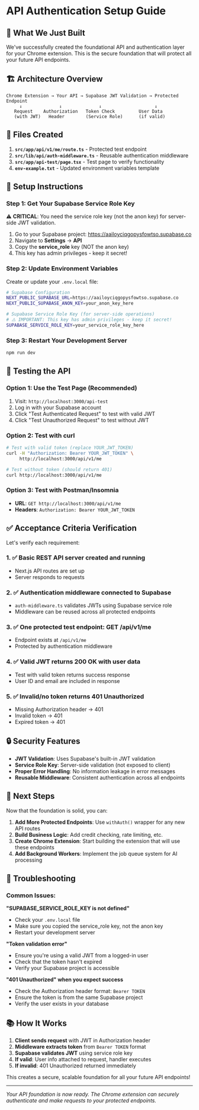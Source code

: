 # API Authentication Setup Guide

## 🎯 **What We Just Built**

We've successfully created the foundational API and authentication layer for your Chrome extension. This is the secure foundation that will protect all your future API endpoints.

## 🏗️ **Architecture Overview**

```
Chrome Extension → Your API → Supabase JWT Validation → Protected Endpoint
     ↓              ↓              ↓                    ↓
   Request    Authorization   Token Check         User Data
   (with JWT)   Header        (Service Role)      (if valid)
```

## 📁 **Files Created**

1. **`src/app/api/v1/me/route.ts`** - Protected test endpoint
2. **`src/lib/api/auth-middleware.ts`** - Reusable authentication middleware
3. **`src/app/api-test/page.tsx`** - Test page to verify functionality
4. **`env-example.txt`** - Updated environment variables template

## 🔧 **Setup Instructions**

### **Step 1: Get Your Supabase Service Role Key**

⚠️ **CRITICAL**: You need the service role key (not the anon key) for server-side JWT validation.

1. Go to your Supabase project: https://aailoyciqgopysfowtso.supabase.co
2. Navigate to **Settings** → **API**
3. Copy the **service_role** key (NOT the anon key)
4. This key has admin privileges - keep it secret!

### **Step 2: Update Environment Variables**

Create or update your `.env.local` file:

```bash
# Supabase Configuration
NEXT_PUBLIC_SUPABASE_URL=https://aailoyciqgopysfowtso.supabase.co
NEXT_PUBLIC_SUPABASE_ANON_KEY=your_anon_key_here

# Supabase Service Role Key (for server-side operations)
# ⚠️ IMPORTANT: This key has admin privileges - keep it secret!
SUPABASE_SERVICE_ROLE_KEY=your_service_role_key_here
```

### **Step 3: Restart Your Development Server**

```bash
npm run dev
```

## 🧪 **Testing the API**

### **Option 1: Use the Test Page (Recommended)**

1. Visit: `http://localhost:3000/api-test`
2. Log in with your Supabase account
3. Click "Test Authenticated Request" to test with valid JWT
4. Click "Test Unauthorized Request" to test without JWT

### **Option 2: Test with curl**

```bash
# Test with valid token (replace YOUR_JWT_TOKEN)
curl -H "Authorization: Bearer YOUR_JWT_TOKEN" \
     http://localhost:3000/api/v1/me

# Test without token (should return 401)
curl http://localhost:3000/api/v1/me
```

### **Option 3: Test with Postman/Insomnia**

- **URL**: `GET http://localhost:3000/api/v1/me`
- **Headers**: `Authorization: Bearer YOUR_JWT_TOKEN`

## ✅ **Acceptance Criteria Verification**

Let's verify each requirement:

### **1. ✅ Basic REST API server created and running**
- Next.js API routes are set up
- Server responds to requests

### **2. ✅ Authentication middleware connected to Supabase**
- `auth-middleware.ts` validates JWTs using Supabase service role
- Middleware can be reused across all protected endpoints

### **3. ✅ One protected test endpoint: GET /api/v1/me**
- Endpoint exists at `/api/v1/me`
- Protected by authentication middleware

### **4. ✅ Valid JWT returns 200 OK with user data**
- Test with valid token returns success response
- User ID and email are included in response

### **5. ✅ Invalid/no token returns 401 Unauthorized**
- Missing Authorization header → 401
- Invalid token → 401
- Expired token → 401

## 🔒 **Security Features**

- **JWT Validation**: Uses Supabase's built-in JWT validation
- **Service Role Key**: Server-side validation (not exposed to client)
- **Proper Error Handling**: No information leakage in error messages
- **Reusable Middleware**: Consistent authentication across all endpoints

## 🚀 **Next Steps**

Now that the foundation is solid, you can:

1. **Add More Protected Endpoints**: Use `withAuth()` wrapper for any new API routes
2. **Build Business Logic**: Add credit checking, rate limiting, etc.
3. **Create Chrome Extension**: Start building the extension that will use these endpoints
4. **Add Background Workers**: Implement the job queue system for AI processing

## 🐛 **Troubleshooting**

### **Common Issues:**

**"SUPABASE_SERVICE_ROLE_KEY is not defined"**
- Check your `.env.local` file
- Make sure you copied the service_role key, not the anon key
- Restart your development server

**"Token validation error"**
- Ensure you're using a valid JWT from a logged-in user
- Check that the token hasn't expired
- Verify your Supabase project is accessible

**"401 Unauthorized" when you expect success**
- Check the Authorization header format: `Bearer TOKEN`
- Ensure the token is from the same Supabase project
- Verify the user exists in your database

## 📚 **How It Works**

1. **Client sends request** with JWT in Authorization header
2. **Middleware extracts token** from `Bearer TOKEN` format
3. **Supabase validates JWT** using service role key
4. **If valid**: User info attached to request, handler executes
5. **If invalid**: 401 Unauthorized returned immediately

This creates a secure, scalable foundation for all your future API endpoints!

---

*Your API foundation is now ready. The Chrome extension can securely authenticate and make requests to your protected endpoints.*
